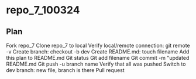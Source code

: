 # repo_7_100324

## Plan
Fork repo_7
Clone repo_7 to local
Verify local/remote connection:  git remote -v
Create branch:  checkout -b dev
Create README.md:  touch filename
Add this plan to README.md
Git status
Git add filename
Git commit -m "updated README.md
Git push -u branch name
Verify that all was pushed
	Switch to dev branch:  new file, branch is there
Pull request
